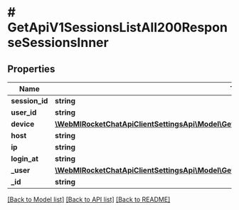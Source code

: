 # # GetApiV1SessionsListAll200ResponseSessionsInner

## Properties

Name | Type | Description | Notes
------------ | ------------- | ------------- | -------------
**session_id** | **string** |  | [optional]
**user_id** | **string** |  | [optional]
**device** | [**\WebMIRocketChatApiClientSettingsApi\Model\GetApiV1SessionsList200ResponseSessionsInnerDevice**](GetApiV1SessionsList200ResponseSessionsInnerDevice.md) |  | [optional]
**host** | **string** |  | [optional]
**ip** | **string** |  | [optional]
**login_at** | **string** |  | [optional]
**_user** | [**\WebMIRocketChatApiClientSettingsApi\Model\GetApiV1SessionsListAll200ResponseSessionsInnerUser**](GetApiV1SessionsListAll200ResponseSessionsInnerUser.md) |  | [optional]
**_id** | **string** |  | [optional]

[[Back to Model list]](../../README.md#models) [[Back to API list]](../../README.md#endpoints) [[Back to README]](../../README.md)
